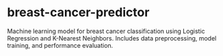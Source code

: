 # breast-cancer-predictor
Machine learning model for breast cancer classification using Logistic Regression and K-Nearest Neighbors.  Includes data preprocessing, model training, and performance evaluation.
